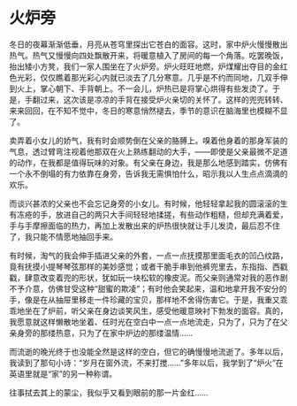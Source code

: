 # 火炉旁

冬日的夜幕渐渐低垂，月亮从苍穹里探出它苍白的面容。这时，家中炉火慢慢散出热气。热气又慢慢向四处飘散开来，将暖意植入了房间的每一个角落。吃罢晚饭，抬出矮小方凳，我们一家人围坐在了火炉旁。炉火旺旺地燃，炉煤耀出夺目的金红色光彩，仅仅瞧着那光彩心内就已淡去了几分寒意。几乎是不约而同地，几双手伸到火上，掌心朝下、手背朝上。不一会儿，炉热已是将掌心烘得有些发烫了。于是，手翻过来，这次该是凉凉的手背在接受炉火亲切的关怀了。这样的兜兜转转、来来回回，在不知不觉中，冬日的寒意悄然褪去，季节的意识在脑海里也模糊不显了。 

卖弄着小女儿的娇气，我有时会顺势倒在父亲的胳膊上。嗅着他身着的那身军装的气息，透过臂弯注视着他那双在火上熟练翻动的大手，——即使是父亲最微不足道的动作，在我都是值得玩味的对象。有父亲在身边，我是那么地感到踏实，仿佛有一个永不倒塌的有力依靠在身旁，告诉我无需惧怕什么，昭示我以人生点点滴滴的欢乐。 

而谈兴甚浓的父亲也不会忘记身旁的小女儿。有时候，他轻轻拿起我的圆滚滚的生有冻疮的手，放进自己的两只大手间轻轻地揉搓，有些动作粗糙，但却充满着爱，手与手摩擦面临的热力，再加上发散出来的炉热很快就让手儿发烫，最后忍不住了，我只能不情愿地抽回手来。 

有时候，淘气的我会伸手插进父亲的外套，一点一点抚摸那里面毛衣的凹凸纹路，竟有抚摸小提琴琴弦那样的美妙感觉；或者干脆手串到他裤兜里去，东指指、西戳戳，肆意改变着兜的形状，犹如玩一块松软的橡皮泥。而父亲则通常对我的恶作剧不予介意，仿佛甘受这种“甜蜜的欺凌”；有时他会笑起来，温和地拿开我不安分的手，像是在从抽屉里移走一件珍藏的宝贝，那样地不舍得伤害它。于是，我重又乖乖地坐在了炉前，听父亲在身边谈笑风生，感受他暖意映衬下勃发的面容。真的，我愿意就这样懒散地坐着、任时光在空白中一点一点地流走，只为了，只为了在父亲身旁的那缕热意，只为了在家中炉边的那缕温情…… 

而流逝的晚光终于也没能全然是这样的空白，但它的确慢慢地流逝了。多年以后，我读到了那句小诗：“岁月在窗外流，不来打搅……”多年以后，我学到了“炉火”在英语里就是“家”的另一种称谓。 

往事拭去其上的蒙尘，我似乎又看到眼前的那一片金红……
 